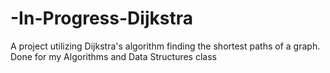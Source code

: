 # -In-Progress-Dijkstra
A project utilizing Dijkstra's algorithm finding the shortest paths of a graph. Done for my Algorithms and Data Structures class
